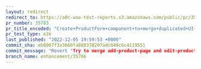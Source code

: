 ```yaml
---
layout: redirect
redirect_to: https://a8c-woo-test-reports.s3.amazonaws.com/public/pr/35783/e2e/index.html
pr_number: 35783
pr_title_encoded: "Create+ProductForm+component+to+merge+duplicated+UI+"
pr_test_type: e2e
last_published: "2022-12-05 19:59:53 +0000"
commit_sha: eb0907f3a3660fa880378207adc049c6c4119551
commit_message: "Revert "Try to merge add-product-page and edit-product-page into a si…"
branch_name: enhancement/35766
---
```

